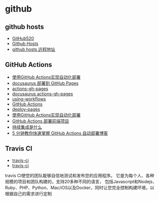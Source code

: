 # github

## github hosts

- [GitHub520](https://github.com/521xueweihan/GitHub520)
- [Github Hosts](https://gitee.com/fliu2476/github-hosts)
- [github hosts 远程地址](https://gitee.com/fliu2476/github-hosts/raw/main/hosts)

## GitHub Actions

- [使用GitHub Actions实现自动化部署](https://mp.weixin.qq.com/s/usELNo3LE-77D5pdFYFcTw)
- [docusaurus 部署到 GitHub Pages](https://docusaurus.io/zh-CN/docs/deployment#deploying-to-github-pages)
- [actions-gh-pages](https://github.com/peaceiris/actions-gh-pages)
- [docusaurus actions-gh-pages](https://github.com/peaceiris/actions-gh-pages#%EF%B8%8F-docusaurus)
- [using-workflows](https://docs.github.com/cn/actions/using-workflows)
- [GitHub Actions](https://docs.github.com/cn/actions)
- [deploy-pages](https://github.com/actions/deploy-pages)
- [使用GitHub Actions实现自动化部署](https://mp.weixin.qq.com/s/usELNo3LE-77D5pdFYFcTw)
- [GitHub Actions 部署前端项目](https://zhuanlan.zhihu.com/p/500010744)
- [持续集成是什么](https://www.ruanyifeng.com/blog/2015/09/continuous-integration.html)
- [5 分钟教你快速掌握 GitHub Actions 自动部署博客](https://blog.csdn.net/qq_27080247/article/details/124441774)

## Travis CI

- [travis-ci](https://www.travis-ci.com/)
- [travis-ci](https://github.com/marketplace/travis-ci)

travis CI使您的团队能够自信地测试和发布您的应用程序。
它是为每个人、各种规模的项目和团队构建的，支持20多种不同的语言，
包括Javascript和Nodejs、Ruby、PHP、Python、Mac/iOS以及Docker，同时让您完全控制构建环境，以根据自己的需求进行定制
